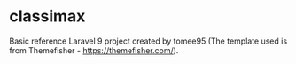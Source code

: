 # classimax

Basic reference Laravel 9 project created by tomee95 (The template used is from Themefisher - https://themefisher.com/).